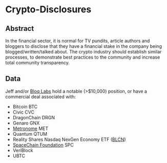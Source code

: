 # Crypto-Disclosures

## Abstract

In the financial sector, it is normal for TV pundits, article authors and bloggers to disclose that they have a financial stake in the company being blogged/written/talked about.  The crypto industry should establish similar processes, to demonstrate best practices to the community and increase total community transparency.

## Data

Jeff and/or [Bloq Labs](https://bloq.com/bloq-labs.html) hold a notable (>$10,000) position, or have a commercial deal associated with:

* Bitcoin BTC
* Civic CVC
* DragonChain DRGN
* Genaro GNX
* [Metronome](https://metronome.io) MET
* Quantum QTUM
* Reality Shares Nasdaq NexGen Economy ETF ([BLCN](https://finance.yahoo.com/quote/BLCN?p=BLCN))
* [SpaceChain Foundation](https://spacechain.com) SPC
* VeriBlock
* UBTC

